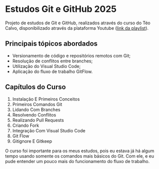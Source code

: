 # Estudos Git e GitHub 2025

Projeto de estudos de Git e GitHub, realizados através do curso do Téo Calvo, disponibilizado através da plataforma Youtube ([link da playlist](https://www.youtube.com/playlist?list=PLvlkVRRKOYFQyKmdrassLNxkzSMM6tcSL)).

## Principais tópicos abordados
- Versionamento de código e repositórios remotos com Git;  
- Resolução de conflitos entre branches;
- Utilização do Visual Studio Code;  
- Aplicação do fluxo de trabalho GitFlow.  
  
## Capítulos do Curso
1. Instalação E Primeiros Conceitos
2. Primeiros Comandos Git
3. Lidando Com Branches
4. Resolvendo Conflitos
5. Realizando Pull Requests
6. Criando Fork
7. Integração Com Visual Studio Code
8. Git Flow
9. Gitignore E Gitkeep  

O curso foi importante para os meus estudos, pois eu estava já há algum tempo usando somente os comandos mais básicos do Git. Com ele, e eu pude entender um pouco mais do funcionamento do fluxo de trabalho.  
